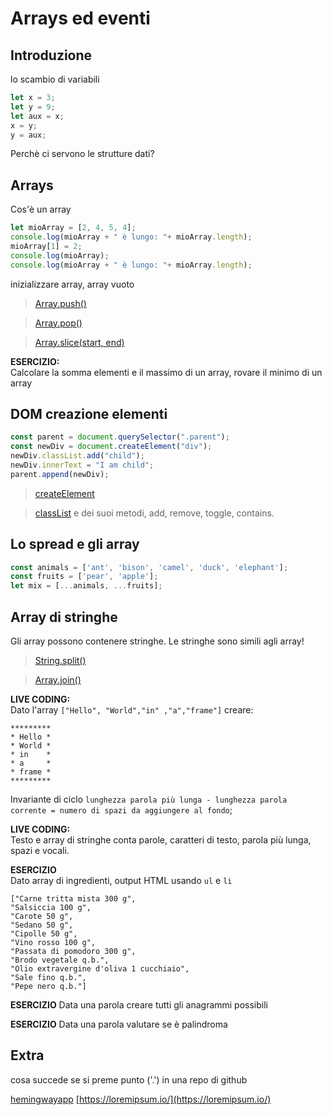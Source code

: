 # Arrays ed eventi

## Introduzione
lo scambio di variabili
```javascript
let x = 3;
let y = 9;
let aux = x;
x = y;
y = aux;
```
Perchè ci servono le strutture dati?

## Arrays
Cos'è un array  

```javascript
let mioArray = [2, 4, 5, 4];
console.log(mioArray + " è lungo: "+ mioArray.length);
mioArray[1] = 2;
console.log(mioArray);
console.log(mioArray + " è lungo: "+ mioArray.length);
```  
inizializzare array, array vuoto 

> [Array.push()](
https://developer.mozilla.org/en-US/docs/Web/JavaScript/Reference/Global_Objects/Array/push)

> [Array.pop()](
https://developer.mozilla.org/en-US/docs/Web/JavaScript/Reference/Global_Objects/Array/push)

> [Array.slice(start, end)](
https://developer.mozilla.org/en-US/docs/Web/JavaScript/Reference/Global_Objects/Array/slice)


**ESERCIZIO:**   
Calcolare la somma elementi e il massimo di un array,
rovare il minimo di un array

## DOM creazione elementi

```javascript
const parent = document.querySelector(".parent");
const newDiv = document.createElement("div");
newDiv.classList.add("child");
newDiv.innerText = "I am child";
parent.append(newDiv);
```
> [createElement](
https://developer.mozilla.org/en-US/docs/Web/API/Document/createElement)

> [classList](
https://developer.mozilla.org/en-US/docs/Web/API/Element/classList) e dei suoi metodi, add, remove, toggle, contains.

## Lo spread e gli array

```javascript
const animals = ['ant', 'bison', 'camel', 'duck', 'elephant'];
const fruits = ['pear', 'apple'];
let mix = [...animals, ...fruits];
```

## Array di stringhe

Gli array possono contenere stringhe.
Le stringhe sono simili agli array!

> [String.split()](
https://developer.mozilla.org/en-US/docs/Web/JavaScript/Reference/Global_Objects/String/split)

> [Array.join()](
https://developer.mozilla.org/en-US/docs/Web/JavaScript/Reference/Global_Objects/Array/join)

**LIVE CODING:**  
Dato l'array `["Hello", "World","in" ,"a","frame"]`
creare:
```
*********
* Hello *
* World *
* in    *
* a     *
* frame *
*********
```

Invariante di ciclo `lunghezza parola più lunga - lunghezza parola corrente = numero di spazi da aggiungere al fondo`;

**LIVE CODING:**   
Testo e array di stringhe
conta parole, caratteri di testo, parola più lunga, spazi e vocali.

**ESERCIZIO**  
Dato array di ingredienti, output HTML usando `ul` e `li`

```
["Carne tritta mista 300 g",
"Salsiccia 100 g",
"Carote 50 g",
"Sedano 50 g",
"Cipolle 50 g",
"Vino rosso 100 g",
"Passata di pomodoro 300 g",
"Brodo vegetale q.b.",
"Olio extravergine d'oliva 1 cucchiaio",
"Sale fino q.b.",
"Pepe nero q.b."]
```

**ESERCIZIO**
Data una parola creare tutti gli anagrammi possibili

**ESERCIZIO**
Data una parola valutare se è palindroma

## Extra

cosa succede se si preme punto ('.') in una repo di github


[hemingwayapp](https://hemingwayapp.com/)
[https://loremipsum.io/](https://loremipsum.io/)  

